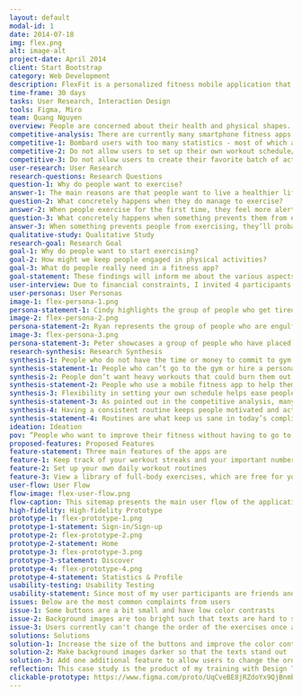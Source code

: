 ```yaml
---
layout: default
modal-id: 1
date: 2014-07-18
img: flex.png
alt: image-alt
project-date: April 2014
client: Start Bootstrap
category: Web Development
description: FlexFit is a personalized fitness mobile application that motivates people to get exercise and actually stick to their plan by having them set up their own daily workout routines.
time-frame: 30 days
tasks: User Research, Interaction Design
tools: Figma, Miro
team: Quang Nguyen
overview: People are concerned about their health and physical shapes. This is quite understandable considering how the words “fitness” and “exercise” have consistently been hot keywords on Google Search in the last five years, according to Google Trends. Many people now commit to gym memberships and/or rely on personal trainers to help them lose weight and stay fit. What about people who do not have the time or money to commit to gym memberships but still want to get fit? They need a convenient way to help them exercise more. This service should provide them with the ease of use and the flexibility of setting their own pace to avoid burnout. FlexFit was born to serve that mission.
competitive-analysis: There are currently many smartphone fitness apps on the market, such as Home Workout by Leap Fitness Group, MyFitnessPal, FitOn, Daily Workouts Free, etc. Even Google made their own fitness app. By surfing through these apps and consulting some of their active users, I have identified several critical shortcomings they are having.
competitive-1: Bombard users with too many statistics - most of which are not important to users
competitive-2: Do not allow users to set up their own workout schedule/routine, which demotivates them to keep up with their fitness plans/goals in the long run.
competitive-3: Do not allow users to create their favorite batch of activities, which is not favorable, as people are motivated by things that they like.
user-research: User Research
research-questions: Research Questions
question-1: Why do people want to exercise?
answer-1: The main reasons are that people want to live a healthier lifestyle, lose weight, and appear more attractive to others. Improving their energy and stamina is also key.
question-2: What concretely happens when they do manage to exercise?
answer-2: When people exercise for the first time, they feel more alert and energized because their heart rates are ramping up and more oxygen is being delivered to their brains. After these moments, however, they start to experience DOMS, or delayed onset muscle soreness, which makes their certain body parts ache for up to about 72 hours. When people keep up their momentum and exercise regularly, DOMS stops happening and they keep their body in control. When people manage to exercise frequently with their schedule, they feel like they’ve accomplished something by building their self-discipline. They feel healthier and are able to do more work.
question-3: What concretely happens when something prevents them from exercising?
answer-3: When something prevents people from exercising, they’ll probably notice a decrease in muscle mass, which can happen in as quickly as two weeks. Their bone density, flexibility, and overall blood flow also decrease. Long-term inactivity will affect them from head to toe, with symptoms such as increased weight gain, blood pressure issues, bone density loss, strength and stamina deterioration.
qualitative-study: Qualitative Study
research-goal: Research Goal
goal-1: Why do people want to start exercising?
goal-2: How might we keep people engaged in physical activities?
goal-3: What do people really need in a fitness app?
goal-statement: These findings will inform me about the various aspects of fitness and what features I should build to serve a very niche market of at-home users.
user-interview: Due to financial constraints, I invited 4 participants who are friends or acquaintances, who did not exercise as much as they’d like, and are active smartphone users, to a 30-minute interview session. I asked them about their interests, habits, daily routines, overall health concerns, desirable health conditions, and reasoning as well as pain points around getting exercise/taking care of their bodies.
user-personas: User Personas
image-1: flex-persona-1.png
persona-statement-1: Cindy highlights the group of people who get tired frequently throughout their day because they are too focused on their work and do not get enough physical exercise. These people often spend most of their time looking at electronic devices, so they get fatigued easily. They desperately want to be able to lead their day with more energy so they can engage in other exciting activities outside their mainstream work.
image-2: flex-persona-2.png
persona-statement-2: Ryan represents the group of people who are engulfed with their working schedule that they have a hard time allocating time to anything else in their life. They want to exercise more often, but they don’t have time to commit to gym memberships. If new things want to have a spot in their life, those have to be set in order or follow a routine. They want to have the ability to exercise more and regularly without interfering with their working schedule. 
image-3: flex-persona-3.png
persona-statement-3: Peter showcases a group of people who have placed themselves in worse health conditions due to poor diet choices with daily high-calorie intakes, while seldom engaging in intense physical activity, possibly due to the nature of their jobs. People like Peter lack a proper system that would allow them to start building self-discipline for their bodies and empower them to strive to get in better shapes. They want to see the progress they’ve made on their journey.
research-synthesis: Research Synthesis
synthesis-1: People who do not have the time or money to commit to gym memberships turn to their smartphones to help them exercise
synthesis-statement-1: People who can’t go to the gym or hire a personal trainer for various reasons often seek viable online services that would help them improve their fitness. Smartphone apps currently dominate the market and are something that we are all familiar with. They offer valuable workouts along with detailed instructions that are convenient to mobile users, which they can’t get anywhere else.
synthesis-2: People don’t want heavy workouts that could burn them out like at the gym or extensive equipment.
synthesis-statement-2: People who use a mobile fitness app to help them exercise expect their workout sessions to be relatively short and not as heavy as gym workouts. Workout sessions at the gym tend to be quite intense, partly due to the equipment, and partly due to the pace of the trainers. People who use mobile fitness apps want to exercise with the equipment being their bodies and the grounds in their homes or workplaces, for the most part.
synthesis-3: Flexibility in setting your own schedule helps ease people into building their own fitness plan
synthesis-statement-3: As pointed out in the competitive analysis, many fitness apps on the market do not allow users to create their own fitness plan/schedule. Giving people the ability to set their own pace and bring together their favorite batch of workouts/activities motivate them to exercise more regularly.
synthesis-4: Having a consistent routine keeps people motivated and actually stick to it
synthesis-statement-4: Routines are what keep us sane in today’s complicated world. Having people turn their fitness plan into routines relieve them from the burden of remembering details and turning their personal mission into habits. Plans suck. Routines are what people stick to in the long run.
ideation: Ideation
pov: “People who want to improve their fitness without having to go to the gym needs a smartphone app to help them exercise more because it provides them with the flexibility of setting their own plan and following their own pace.”
proposed-features: Proposed Features
feature-statement: Three main features of the apps are
feature-1: Keep track of your workout streaks and your important numbers only (burned calories, weight, height, and BMI)
feature-2: Set up your own daily workout routines
feature-3: View a library of full-body exercises, which are free for you to add to your routines
user-flow: User Flow
flow-image: flex-user-flow.png
flow-caption: This sitemap presents the main user flow of the application
high-fidelity: High-fidelity Prototype
prototype-1: flex-prototype-1.png
prototype-1-statement: Sign-in/Sign-up
prototype-2: flex-prototype-2.png
prototype-2-statement: Home
prototype-3: flex-prototype-3.png
prototype-3-statement: Discover
prototype-4: flex-prototype-4.png
prototype-4-statement: Statistics & Profile
usability-testing: Usability Testing
usability-statement: Since most of my user participants are friends and acquaintances, I came directly to them to test out whether my design is working.
issues: Below are the most common complaints from users
issue-1: Some buttons are a bit small and have low color contrasts
issue-2: Background images are too bright such that texts are hard to see in some places
issue-3: Users currently can't change the order of the exercises once added
solutions: Solutions
solution-1: Increase the size of the buttons and improve the color contrast to follow WCAG Guidelines
solution-2: Make background images darker so that the texts stand out
solution-3: Add one additional feature to allow users to change the order of the exercises in their routines
reflection: This case study is the product of my training with Design Thinking, supported by resources from the Interaction Design Foundation. The Design Thinking process has been a methodology as well as a mindset in helping me understand people’s problems and figure out solutions, developing empathy and taking into account various perspectives. This experience has taught me to bring about insights, synthesize them in conjunction with my background in Computer Science, and deliver a relevant product to users who care about fitness.
clickable-prototype: https://www.figma.com/proto/UqCveBE8jRZdoYx9QjBnmb/Fitness?node-id=74%3A376&viewport=-70%2C313%2C0.5&scaling=scale-down
---
```

